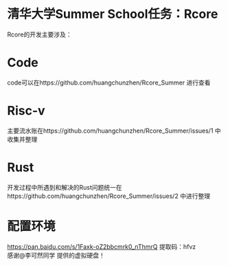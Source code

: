 # 清华大学Summer School任务：Rcore
Rcore的开发主要涉及：
# Code
code可以在https://github.com/huangchunzhen/Rcore_Summer 进行查看 

# Risc-v
主要流水账在https://github.com/huangchunzhen/Rcore_Summer/issues/1 中收集并整理

# Rust
开发过程中所遇到和解决的Rust问题统一在https://github.com/huangchunzhen/Rcore_Summer/issues/2 中进行整理

# 配置环境
https://pan.baidu.com/s/1Faxk-oZ2bbcmrk0_nThmrQ  提取码：hfvz
<br /> 感谢@李可然同学 提供的虚拟硬盘！



